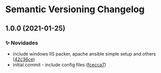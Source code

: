 # Semantic Versioning Changelog

## 1.0.0 (2021-01-25)


### :sparkles: Novidades

* include windows IIS packer, apache ansible simple setup and others ([42c36ce](https://github.com/lpmatos/test-cloud-analyst-neon/commit/42c36ce882f5f58b6a95b8ef4acabd4b33dc0906))
* initial commit - include config files ([fcecca7](https://github.com/lpmatos/test-cloud-analyst-neon/commit/fcecca7ea7d1d64cfdbd863fab8faea4e7b20a8a))
